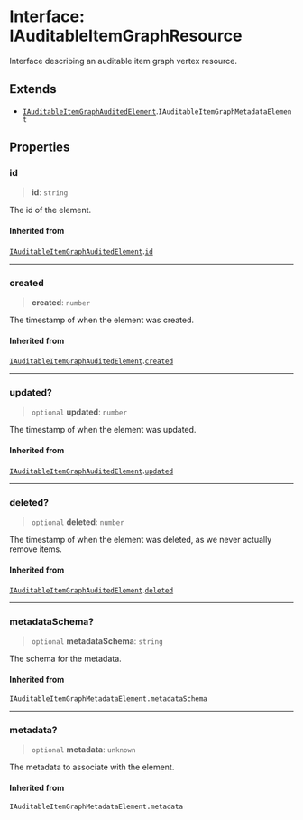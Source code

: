 # Interface: IAuditableItemGraphResource

Interface describing an auditable item graph vertex resource.

## Extends

- [`IAuditableItemGraphAuditedElement`](IAuditableItemGraphAuditedElement.md).`IAuditableItemGraphMetadataElement`

## Properties

### id

> **id**: `string`

The id of the element.

#### Inherited from

[`IAuditableItemGraphAuditedElement`](IAuditableItemGraphAuditedElement.md).[`id`](IAuditableItemGraphAuditedElement.md#id)

***

### created

> **created**: `number`

The timestamp of when the element was created.

#### Inherited from

[`IAuditableItemGraphAuditedElement`](IAuditableItemGraphAuditedElement.md).[`created`](IAuditableItemGraphAuditedElement.md#created)

***

### updated?

> `optional` **updated**: `number`

The timestamp of when the element was updated.

#### Inherited from

[`IAuditableItemGraphAuditedElement`](IAuditableItemGraphAuditedElement.md).[`updated`](IAuditableItemGraphAuditedElement.md#updated)

***

### deleted?

> `optional` **deleted**: `number`

The timestamp of when the element was deleted, as we never actually remove items.

#### Inherited from

[`IAuditableItemGraphAuditedElement`](IAuditableItemGraphAuditedElement.md).[`deleted`](IAuditableItemGraphAuditedElement.md#deleted)

***

### metadataSchema?

> `optional` **metadataSchema**: `string`

The schema for the metadata.

#### Inherited from

`IAuditableItemGraphMetadataElement.metadataSchema`

***

### metadata?

> `optional` **metadata**: `unknown`

The metadata to associate with the element.

#### Inherited from

`IAuditableItemGraphMetadataElement.metadata`
